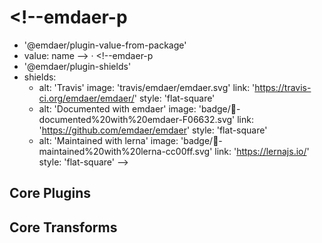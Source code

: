 # <!--emdaer-p
  - '@emdaer/plugin-value-from-package'
  - value: name
--> · <!--emdaer-p
  - '@emdaer/plugin-shields'
  - shields:
      - alt: 'Travis'
        image: 'travis/emdaer/emdaer.svg'
        link: 'https://travis-ci.org/emdaer/emdaer/'
        style: 'flat-square'
      - alt: 'Documented with emdaer'
        image: 'badge/📓-documented%20with%20emdaer-F06632.svg'
        link: 'https://github.com/emdaer/emdaer'
        style: 'flat-square'
      - alt: 'Maintained with lerna'
        image: 'badge/🐉-maintained%20with%20lerna-cc00ff.svg'
        link: 'https://lernajs.io/'
        style: 'flat-square'
-->

<!--emdaer-p
  - '@emdaer/plugin-value-from-package'
  - value: description
-->

<!--emdaer-p
  - '@emdaer/plugin-import'
  - path: .emdaer/README/what-is-emdaer.md
-->

<!--emdaer-p
  - '@emdaer/plugin-import'
  - path: .emdaer/README/how-emdaer-works.md
-->

<!--emdaer-p
  - '@emdaer/plugin-import'
  - path: .emdaer/README/adding-emdaer-to-your-project.md
-->

## Core Plugins

<!--emdaer-p
  - '@emdaer/plugin-list-lerna-packages'
  - pattern: packages/plugin-*
-->

## Core Transforms

<!--emdaer-p
  - '@emdaer/plugin-list-lerna-packages'
  - pattern: packages/transform-*
-->

<!--emdaer-p
  - '@emdaer/plugin-import'
  - path: .emdaer/README/contributing.md
-->

<!--emdaer-p
  - '@emdaer/plugin-import'
  - path: .emdaer/README/license.md
    runEmdaer: true
-->

<!--emdaer-t
  - '@emdaer/transform-smartypants'
  - options: q
-->
